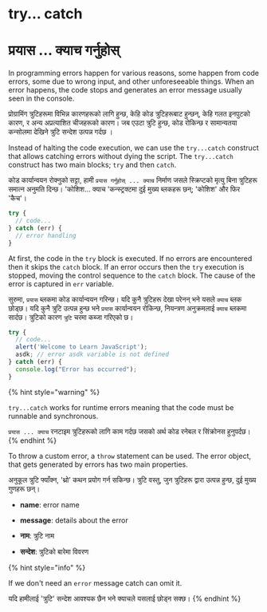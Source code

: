 # try... catch

# प्रयास ... क्याच गर्नुहोस्

In programming errors happen for various reasons, some happen from code errors,  some due to wrong input, and other unforeseeable things.  When an error happens, the code stops and generates an error message usually seen in the console.&#x20;

प्रोग्रामिंग त्रुटिहरूमा विभिन्न कारणहरूको लागि हुन्छ, केहि कोड त्रुटिहरूबाट हुन्छन्, केहि गलत इनपुटको कारण, र अन्य अप्रत्याशित चीजहरूको कारण।  जब एउटा त्रुटि हुन्छ, कोड रोकिन्छ र सामान्यतया कन्सोलमा देखिने त्रुटि सन्देश उत्पन्न गर्दछ ।

Instead of halting the code execution, we can use the `try...catch` construct that allows catching errors without dying the script. The `try...catch` construct has two main blocks; `try` and then `catch`.&#x20;

कोड कार्यान्वयन रोक्नुको सट्टा, हामी `प्रयास गर्नुहोस् ... क्याच` निर्माण जसले स्क्रिप्टको मृत्यु बिना त्रुटिहरू समात्न अनुमति दिन्छ। 'कोशिश... क्याच 'कन्स्ट्रक्टमा दुई मुख्य ब्लकहरू छन्; 'कोशिश' और फिर 'कैच'।

```javascript
try {
  // code...
} catch (err) {
  // error handling
}
```

  At first, the code in the `try` block is executed. If no errors are encountered then it skips the `catch` block. If an error occurs then the `try` execution is stopped, moving the control sequence to the `catch` block. The cause of the error is captured in `err` variable.

सुरुमा, `प्रयास` ब्लकमा कोड कार्यान्वयन गरिन्छ। यदि कुनै त्रुटिहरू देखा परेनन् भने यसले `क्याच` ब्लक छोड्छ। यदि कुनै त्रुटि उत्पन्न हुन्छ भने `प्रयास` कार्यान्वयन रोकिन्छ, नियन्त्रण अनुक्रमलाई `क्याच` ब्लकमा सार्दछ। त्रुटिको कारण `त्रुटि` चरमा कब्जा गरिएको छ।

```javascript
try {
  // code...
  alert('Welcome to Learn JavaScript');  
  asdk; // error asdk variable is not defined
} catch (err) {
  console.log("Error has occurred");
}
```

{% hint style="warning" %}


`try...catch` works for runtime errors meaning that the code must be runnable and synchronous.

`प्रयास ... क्याच` रनटाइम त्रुटिहरूको लागि काम गर्दछ जसको अर्थ कोड रनेबल र सिंक्रोनस हुनुपर्दछ।
{% endhint %}

To throw a custom error, a `throw` statement can be used. The error object, that gets generated by errors has two main properties.&#x20;

अनुकूल त्रुटि फ्याँक्न, 'थ्रो' कथन प्रयोग गर्न सकिन्छ। त्रुटि वस्तु, जुन त्रुटिहरू द्वारा उत्पन्न हुन्छ, दुई मुख्य गुणहरू छन्।

* **name**:  error name
* **message**: details about the error

* **नाम**: त्रुटि नाम
* **सन्देश**: त्रुटिको बारेमा विवरण

{% hint style="info" %}


If we don't need an `error` message catch can omit it.

यदि हामीलाई 'त्रुटि' सन्देश आवश्यक छैन भने क्याचले यसलाई छोड्न सक्छ।
{% endhint %}
